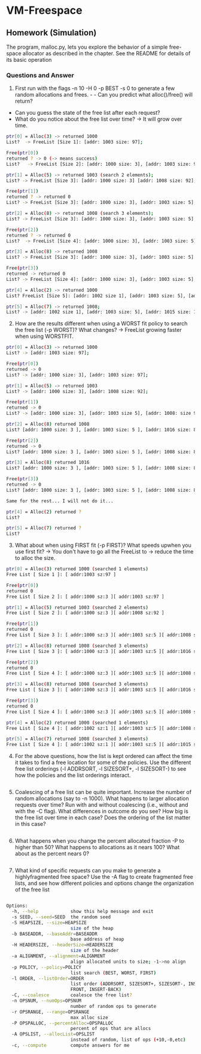 # VM-Freespace 

## Homework (Simulation)
The program, malloc.py, lets you explore the behavior of a simple
free-space allocator as described in the chapter. See the README for
details of its basic operation

### Questions and Answer 
1. First run with the flags -n 10 -H 0 -p BEST -s 0 to generate a few random allocations and frees. - - Can you predict what alloc()/free() will return? 
- Can you guess the state of the free list after each request? 
- What do you notice about the free list over time? -> It will grow over time. 
```sh
ptr[0] = Alloc(3) -> returned 1000 
List?  -> FreeList [Size 1]: [addr: 1003 size: 97];

Free(ptr[0]) 
returned ? -> 0 (-> means success)
List?   -> FreeList [Size 2]: [addr: 1000 size: 3], [addr: 1003 size: 97];

ptr[1] = Alloc(5) -> returned 1003 (search 2 elements);
List? -> FreeList [Size 3]: [addr: 1000 size: 3] [addr: 1008 size: 92];

Free(ptr[1])
returned ? -> returned 0 
List? -> FreeList [Size 3]: [addr: 1000 size: 3], [addr: 1003 size: 5], [addr: 1008 size: 92];

ptr[2] = Alloc(8) -> returned 1008 (search 3 elements);
List? -> FreeList [Size 3]: [addr: 1000 size: 3], [addr: 1003 size: 5], [addr: 1016 size: 84];

Free(ptr[2])
returned ? -> returned 0 
List?  -> FreeList [Size 4]: [addr: 1000 size: 3], [addr: 1003 size: 5], [addr: 1008 size: 8]; [addr: 1016 size: 84];

ptr[3] = Alloc(8) -> returned 1008 
List? -> FreeList [Size 3]: [addr: 1000 size: 3], [addr: 1003 size: 5], [addr: 1016 size: 84];

Free(ptr[3])
returned -> returned 0 
List? -> FreeList [Size 4]: [addr: 1000 size: 3], [addr: 1003 size: 5], [addr: 1008 size: 8]; [addr: 1016 size: 84];

ptr[4] = Alloc(2) -> returned 1000 
List? FreeList [Size 5]: [addr: 1002 size 1], [addr: 1003 size: 5], [addr: 1008 size: 8]; [addr: 1016 size: 84];

ptr[5] = Alloc(7) -> returned 1008; 
List? -> [addr: 1002 size 1], [addr: 1003 size: 5], [addr: 1015 size: 1], [addr: 1016 size: 84];
```

2. How are the results different when using a WORST fit policy to
search the free list (-p WORST)? What changes? -> FreeList growing faster when using WORSTFIT.
```sh
ptr[0] = Alloc(3) -> returned 1000 
List? -> [addr: 1003 size: 97]; 

Free(ptr[0])
returned -> 0 
List? -> [addr: 1000 size: 3], [addr: 1003 size: 97];

ptr[1] = Alloc(5) -> returned 1003 
List? -> [addr: 1000 size: 3], [addr: 1008 size: 92];

Free(ptr[1]) 
returned -> 0 
List? -> [addr: 1000 size: 3], [addr: 1003 size 5], [addr: 1008: size 92];

ptr[2] = Alloc(8) returned 1008 
List? [addr: 1000 size: 3 ], [addr: 1003 size: 5 ], [addr: 1016 size: 84];

Free(ptr[2])
returned -> 0 
List? [addr: 1000 size: 3 ], [addr: 1003 size: 5 ], [addr: 1008 size: 8]; [addr: 1016 size: 84];

ptr[3] = Alloc(8) returned 1016 
List? [addr: 1000 size: 3 ], [addr: 1003 size: 5 ], [addr: 1008 size: 8]; [addr: 1024 size: 76];

Free(ptr[3]) 
returned -> 0 
List? [addr: 1000 size: 3 ], [addr: 1003 size: 5 ], [addr: 1008 size: 8]; [addr: 1016 size: 8]; [addr: 1024 size: 76];

Same for the rest... I will not do it... 

ptr[4] = Alloc(2) returned ?
List? 

ptr[5] = Alloc(7) returned ?
List? 
```

3. What about when using FIRST fit (-p FIRST)? 
What speeds upwhen you use first fit? -> You don't have to go all the FreeList to -> reduce the time to alloc the size. 
```sh
ptr[0] = Alloc(3) returned 1000 (searched 1 elements)
Free List [ Size 1 ]: [ addr:1003 sz:97 ]

Free(ptr[0])
returned 0
Free List [ Size 2 ]: [ addr:1000 sz:3 ][ addr:1003 sz:97 ]

ptr[1] = Alloc(5) returned 1003 (searched 2 elements)
Free List [ Size 2 ]: [ addr:1000 sz:3 ][ addr:1008 sz:92 ]

Free(ptr[1])
returned 0
Free List [ Size 3 ]: [ addr:1000 sz:3 ][ addr:1003 sz:5 ][ addr:1008 sz:92 ]

ptr[2] = Alloc(8) returned 1008 (searched 3 elements)
Free List [ Size 3 ]: [ addr:1000 sz:3 ][ addr:1003 sz:5 ][ addr:1016 sz:84 ]

Free(ptr[2])
returned 0
Free List [ Size 4 ]: [ addr:1000 sz:3 ][ addr:1003 sz:5 ][ addr:1008 sz:8 ][ addr:1016 sz:84 ]

ptr[3] = Alloc(8) returned 1008 (searched 3 elements)
Free List [ Size 3 ]: [ addr:1000 sz:3 ][ addr:1003 sz:5 ][ addr:1016 sz:84 ]

Free(ptr[3])
returned 0
Free List [ Size 4 ]: [ addr:1000 sz:3 ][ addr:1003 sz:5 ][ addr:1008 sz:8 ][ addr:1016 sz:84 ]

ptr[4] = Alloc(2) returned 1000 (searched 1 elements)
Free List [ Size 4 ]: [ addr:1002 sz:1 ][ addr:1003 sz:5 ][ addr:1008 sz:8 ][ addr:1016 sz:84 ]

ptr[5] = Alloc(7) returned 1008 (searched 3 elements)
Free List [ Size 4 ]: [ addr:1002 sz:1 ][ addr:1003 sz:5 ][ addr:1015 sz:1 ][ addr:1016 sz:84 ]

```

4. For the above questions, how the list is kept ordered can affect the
time it takes to find a free location for some of the policies. Use
the different free list orderings (-l ADDRSORT, -l SIZESORT+,
-l SIZESORT-) to see how the policies and the list orderings interact.
```sh

```

5. Coalescing of a free list can be quite important. Increase the number
of random allocations (say to -n 1000). What happens to larger
allocation requests over time? Run with and without coalescing
(i.e., without and with the -C flag). What differences in outcome do
you see? How big is the free list over time in each case? Does the
ordering of the list matter in this case?
```sh

```

6. What happens when you change the percent allocated fraction -P
to higher than 50? What happens to allocations as it nears 100?
What about as the percent nears 0?
```sh

```

7. What kind of specific requests can you make to generate a highlyfragmented free space? Use the -A flag to create fragmented free
lists, and see how different policies and options change the organization of the free list
```sh

```

```sh
Options:
  -h, --help            show this help message and exit
  -s SEED, --seed=SEED  the random seed
  -S HEAPSIZE, --size=HEAPSIZE
                        size of the heap
  -b BASEADDR, --baseAddr=BASEADDR
                        base address of heap
  -H HEADERSIZE, --headerSize=HEADERSIZE
                        size of the header
  -a ALIGNMENT, --alignment=ALIGNMENT
                        align allocated units to size; -1->no align
  -p POLICY, --policy=POLICY
                        list search (BEST, WORST, FIRST)
  -l ORDER, --listOrder=ORDER
                        list order (ADDRSORT, SIZESORT+, SIZESORT-, INSERT-
                        FRONT, INSERT-BACK)
  -C, --coalesce        coalesce the free list?
  -n OPSNUM, --numOps=OPSNUM
                        number of random ops to generate
  -r OPSRANGE, --range=OPSRANGE
                        max alloc size
  -P OPSPALLOC, --percentAlloc=OPSPALLOC
                        percent of ops that are allocs
  -A OPSLIST, --allocList=OPSLIST
                        instead of random, list of ops (+10,-0,etc)
  -c, --compute         compute answers for me
```